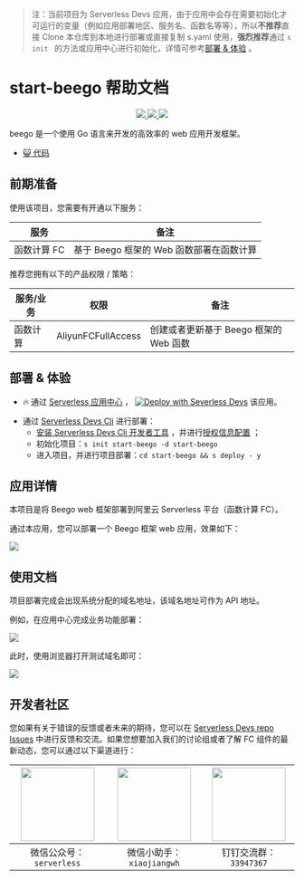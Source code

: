 
> 注：当前项目为 Serverless Devs 应用，由于应用中会存在需要初始化才可运行的变量（例如应用部署地区、服务名、函数名等等），所以**不推荐**直接 Clone 本仓库到本地进行部署或直接复制 s.yaml 使用，**强烈推荐**通过 `s init ` 的方法或应用中心进行初始化，详情可参考[部署 & 体验](#部署--体验) 。

# start-beego 帮助文档
<p align="center" class="flex justify-center">
    <a href="https://www.serverless-devs.com" class="ml-1">
    <img src="http://editor.devsapp.cn/icon?package=start-beego&type=packageType">
  </a>
  <a href="http://www.devsapp.cn/details.html?name=start-beego" class="ml-1">
    <img src="http://editor.devsapp.cn/icon?package=start-beego&type=packageVersion">
  </a>
  <a href="http://www.devsapp.cn/details.html?name=start-beego" class="ml-1">
    <img src="http://editor.devsapp.cn/icon?package=start-beego&type=packageDownload">
  </a>
</p>

<description>

beego 是一个使用 Go 语言来开发的高效率的 web 应用开发框架。

</description>

<codeUrl>

- [:smiley_cat: 代码](https://github.com/devsapp/start-web-framework/tree/master/web-framework/go/beego/src)

</codeUrl>
<preview>



</preview>


## 前期准备

使用该项目，您需要有开通以下服务：

<service>



| 服务 |  备注  |
| --- |  --- |
| 函数计算 FC |  基于 Beego 框架的 Web 函数部署在函数计算 |

</service>

推荐您拥有以下的产品权限 / 策略：
<auth>



| 服务/业务 |  权限 |  备注  |
| --- |  --- |   --- |
| 函数计算 | AliyunFCFullAccess |  创建或者更新基于 Beego 框架的 Web 函数 |

</auth>

<remark>



</remark>

<disclaimers>



</disclaimers>

## 部署 & 体验

<appcenter>
   
- :fire: 通过 [Serverless 应用中心](https://fcnext.console.aliyun.com/applications/create?template=start-beego) ，
  [![Deploy with Severless Devs](https://img.alicdn.com/imgextra/i1/O1CN01w5RFbX1v45s8TIXPz_!!6000000006118-55-tps-95-28.svg)](https://fcnext.console.aliyun.com/applications/create?template=start-beego) 该应用。
   
</appcenter>
<deploy>
    
- 通过 [Serverless Devs Cli](https://www.serverless-devs.com/serverless-devs/install) 进行部署：
  - [安装 Serverless Devs Cli 开发者工具](https://www.serverless-devs.com/serverless-devs/install) ，并进行[授权信息配置](https://docs.serverless-devs.com/fc/config) ；
  - 初始化项目：`s init start-beego -d start-beego `
  - 进入项目，并进行项目部署：`cd start-beego && s deploy - y`
   
</deploy>

## 应用详情

<appdetail id="flushContent">

本项目是将 Beego web 框架部署到阿里云 Serverless 平台（函数计算 FC）。

通过本应用，您可以部署一个 Beego 框架 web 应用，效果如下：

![](http://image.editor.devsapp.cn/alibaba/1vj5d8FAA5hcsjkiFA6A.png)

</appdetail>

## 使用文档

<usedetail id="flushContent">

项目部署完成会出现系统分配的域名地址，该域名地址可作为 API 地址。

例如，在应用中心完成业务功能部署：

![](http://image.editor.devsapp.cn/alibaba/Z3BjurkivswZtbkjyeyC.png)

此时，使用浏览器打开测试域名即可：

![](http://image.editor.devsapp.cn/alibaba/1vj5d8FAA5hcsjkiFA6A.png)

</usedetail>


<devgroup>


## 开发者社区

您如果有关于错误的反馈或者未来的期待，您可以在 [Serverless Devs repo Issues](https://github.com/serverless-devs/serverless-devs/issues) 中进行反馈和交流。如果您想要加入我们的讨论组或者了解 FC 组件的最新动态，您可以通过以下渠道进行：

<p align="center">  

| <img src="https://serverless-article-picture.oss-cn-hangzhou.aliyuncs.com/1635407298906_20211028074819117230.png" width="130px" > | <img src="https://serverless-article-picture.oss-cn-hangzhou.aliyuncs.com/1635407044136_20211028074404326599.png" width="130px" > | <img src="https://serverless-article-picture.oss-cn-hangzhou.aliyuncs.com/1635407252200_20211028074732517533.png" width="130px" > |
| --------------------------------------------------------------------------------------------------------------------------------- | --------------------------------------------------------------------------------------------------------------------------------- | --------------------------------------------------------------------------------------------------------------------------------- |
| <center>微信公众号：`serverless`</center>                                                                                         | <center>微信小助手：`xiaojiangwh`</center>                                                                                        | <center>钉钉交流群：`33947367`</center>                                                                                           |
</p>
</devgroup>
